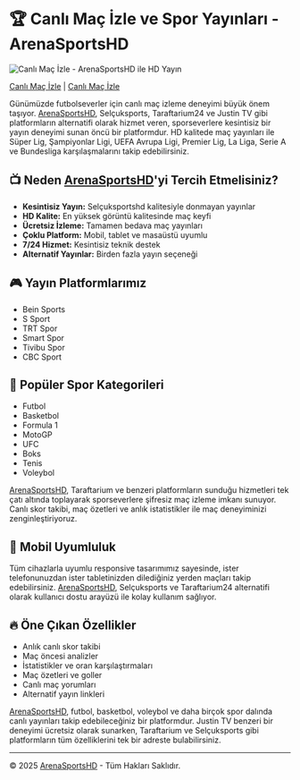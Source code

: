 # 🏆 Canlı Maç İzle ve Spor Yayınları - ArenaSportsHD

![Canlı Maç İzle - ArenaSportsHD ile HD Yayın](https://i.ibb.co/VWh0dZP/image.png)

[Canlı Maç İzle](https://arenasportshd.com) | [Canlı Maç İzle](https://arenasportshd.com)

Günümüzde futbolseverler için canlı maç izleme deneyimi büyük önem taşıyor. [ArenaSportsHD](https://arenasportshd.com), Selçuksports, Taraftarium24 ve Justin TV gibi platformların alternatifi olarak hizmet veren, sporseverlere kesintisiz bir yayın deneyimi sunan öncü bir platformdur. HD kalitede maç yayınları ile Süper Lig, Şampiyonlar Ligi, UEFA Avrupa Ligi, Premier Lig, La Liga, Serie A ve Bundesliga karşılaşmalarını takip edebilirsiniz.

## 📺 Neden [ArenaSportsHD](https://arenasportshd.com)'yi Tercih Etmelisiniz?
- **Kesintisiz Yayın:** Selçuksportshd kalitesiyle donmayan yayınlar
- **HD Kalite:** En yüksek görüntü kalitesinde maç keyfi
- **Ücretsiz İzleme:** Tamamen bedava maç yayınları
- **Çoklu Platform:** Mobil, tablet ve masaüstü uyumlu
- **7/24 Hizmet:** Kesintisiz teknik destek
- **Alternatif Yayınlar:** Birden fazla yayın seçeneği

## 🎮 Yayın Platformlarımız
- Bein Sports
- S Sport
- TRT Spor
- Smart Spor
- Tivibu Spor
- CBC Sport

## 🌟 Popüler Spor Kategorileri
- Futbol
- Basketbol
- Formula 1
- MotoGP
- UFC
- Boks
- Tenis
- Voleybol

[ArenaSportsHD](https://arenasportshd.com), Taraftarium ve benzeri platformların sunduğu hizmetleri tek çatı altında toplayarak sporseverlere şifresiz maç izleme imkanı sunuyor. Canlı skor takibi, maç özetleri ve anlık istatistikler ile maç deneyiminizi zenginleştiriyoruz.

## 📱 Mobil Uyumluluk
Tüm cihazlarla uyumlu responsive tasarımımız sayesinde, ister telefonunuzdan ister tabletinizden dilediğiniz yerden maçları takip edebilirsiniz. [ArenaSportsHD](https://arenasportshd.com), Selçuksports ve Taraftarium24 alternatifi olarak kullanıcı dostu arayüzü ile kolay kullanım sağlıyor.

## 🔥 Öne Çıkan Özellikler
- Anlık canlı skor takibi
- Maç öncesi analizler
- İstatistikler ve oran karşılaştırmaları
- Maç özetleri ve goller
- Canlı maç yorumları
- Alternatif yayın linkleri

[ArenaSportsHD](https://arenasportshd.com), futbol, basketbol, voleybol ve daha birçok spor dalında canlı yayınları takip edebileceğiniz bir platformdur. Justin TV benzeri bir deneyimi ücretsiz olarak sunarken, Taraftarium ve Selçuksports gibi platformların tüm özelliklerini tek bir adreste bulabilirsiniz.

---

&copy; 2025 [ArenaSportsHD](https://arenasportshd.com) - Tüm Hakları Saklıdır.
